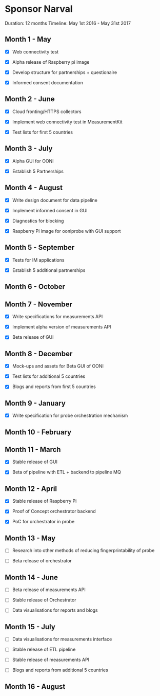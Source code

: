 # Sponsor Narval

Duration: 12 months
Timeline: May 1st 2016 - May 31st 2017

## Month 1 - May

* [x] Web connectivity test

* [x] Alpha release of Raspberry pi image

* [x] Develop structure for partnerships + questionaire

* [x] Informed consent documentation

## Month 2 - June

* [x] Cloud fronting/HTTPS collectors

* [x] Implement web connectivity test in MeasurementKit

* [x] Test lists for first 5 countries

## Month 3 - July

* [x] Alpha GUI for OONI

* [x] Establish 5 Partnerships

## Month 4 - August

* [x] Write design document for data pipeline

* [x] Implement informed consent in GUI

* [x] Diagnostics for blocking

* [x] Raspberry Pi image for ooniprobe with GUI support

## Month 5 - September

* [x] Tests for IM applications

* [x] Establish 5 additional partnerships


## Month 6 - October


## Month 7 - November

* [x] Write specifications for measurements API

* [x] Implement alpha version of measurements API

* [x] Beta release of GUI

## Month 8 - December

* [x] Mock-ups and assets for Beta GUI of OONI

* [x] Test lists for additional 5 countries

* [x] Blogs and reports from first 5 countries


## Month 9 - January

* [x] Write specification for probe orchestration mechanism

## Month 10 - February


## Month 11 - March

* [x] Stable release of GUI

* [x] Beta of pipeline with ETL + backend to pipeline MQ

## Month 12 - April

* [x] Stable release of Raspberry Pi

* [x] Proof of Concept orchestrator backend

* [x] PoC for orchestrator in probe

## Month 13 - May

* [ ] Research into other methods of reducing fingerprintability of probe

* [ ] Beta release of orchestrator

## Month 14 - June

* [ ] Beta release of measurements API

* [ ] Stable release of Orchestrator

* [ ] Data visualisations for reports and blogs

## Month 15 - July

* [ ] Data visualisations for measurements interface

* [ ] Stable release of ETL pipeline

* [ ] Stable release of measurements API

* [ ] Blogs and reports from additional 5 countries

## Month 16 - August



